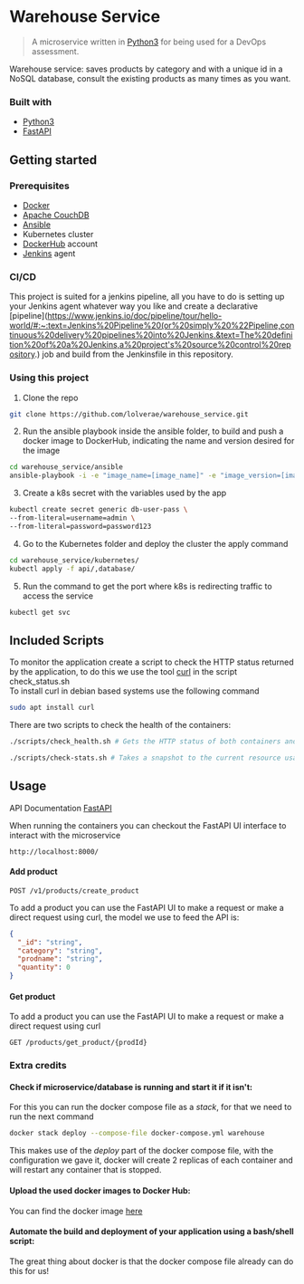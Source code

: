 Warehouse Service
==================

> A microservice written in [Python3](https://www.python.org/download/releases/3.0/) for being used for a DevOps assessment.

Warehouse service: saves products by category and with a unique id in a NoSQL database, consult the existing products as many times as you want.

### Built with

- [Python3](https://www.python.org/download/releases/3.0/)
- [FastAPI](https://fastapi.tiangolo.com/)

Getting started
---------------

### Prerequisites

- [Docker](https://www.docker.com/)
- [Apache CouchDB](http://couchdb.apache.org)
- [Ansible](https://www.ansible.com/)
- Kubernetes cluster
- [DockerHub](https://hub.docker.com/) account
- [Jenkins](https://www.jenkins.io/?src=sidebar) agent

### CI/CD
This project is suited for a jenkins pipeline, all you have to do is setting up your Jenkins agent whatever way you like and create a declarative [pipeline](https://www.jenkins.io/doc/pipeline/tour/hello-world/#:~:text=Jenkins%20Pipeline%20(or%20simply%20%22Pipeline,continuous%20delivery%20pipelines%20into%20Jenkins.&text=The%20definition%20of%20a%20Jenkins,a%20project's%20source%20control%20repository.) job and build from the Jenkinsfile in this repository.


### Using this project
1. Clone the repo
  ```sh
  git clone https://github.com/lolverae/warehouse_service.git
  ```

2. Run the ansible playbook inside the ansible folder, to build and push a docker image to DockerHub, indicating the name and version desired for the image
  ```sh
  cd warehouse_service/ansible
  ansible-playbook -i -e "image_name=[image_name]" -e "image_version=[imagr_version]" main.yml
  ```
3. Create a k8s secret with the variables used by the app
```sh
kubectl create secret generic db-user-pass \
--from-literal=username=admin \
--from-literal=password=password123
```
4. Go to the Kubernetes folder and deploy the cluster the apply command
```sh
cd warehouse_service/kubernetes/
kubectl apply -f api/,database/
```
5. Run the command to get the port where k8s is redirecting traffic to access the service
```sh
kubectl get svc
```



Included Scripts
----------------

To monitor the application create a script to check the HTTP status returned by the application, to do this we use the tool [curl](https://curl.se/docs/manual.html) in the script check_status.sh  
To install curl in debian based systems use the following command

   ```sh
   sudo apt install curl
   ```
There are two scripts to check the health of the containers:
  ```sh
  ./scripts/check_health.sh # Gets the HTTP status of both containers and lets you know if there is a problem with them
  ```
  
  ```sh
  ./scripts/check-stats.sh # Takes a snapshot to the current resource usage statistics for the containers running
  ```
  

Usage
-----
API Documentation [FastAPI](https://fastapi.tiangolo.com/)

When running the containers you can checkout the FastAPI UI interface to interact with the microservice
```
http://localhost:8000/
```

#### Add product
```
POST /v1/products/create_product
```
To add a product you can use the FastAPI UI to make a request or make a direct request using curl, the model we use to feed the API is:

```json
{
  "_id": "string",
  "category": "string",
  "prodname": "string",
  "quantity": 0
}
```

#### Get product
To add a product you can use the FastAPI UI to make a request or make a direct request using curl
```
GET /products/get_product/{prodId}
```

### Extra credits

#### Check if microservice/database is running and start it if it isn't:
For this you can run the docker compose file as a *stack*, for that we need to run the next command
```sh
docker stack deploy --compose-file docker-compose.yml warehouse
```
This makes use of the *deploy* part of the docker compose file, with the configuration we gave it, docker will create 2 replicas of each container and will restart any container that is stopped.


#### Upload the used docker images to Docker Hub:
You can find the docker image [here](https://hub.docker.com/repository/docker/lolverae/warehouse_service)


#### Automate the build and deployment of your application using a bash/shell script:

The great thing about docker is that the docker compose file already can do this for us!

